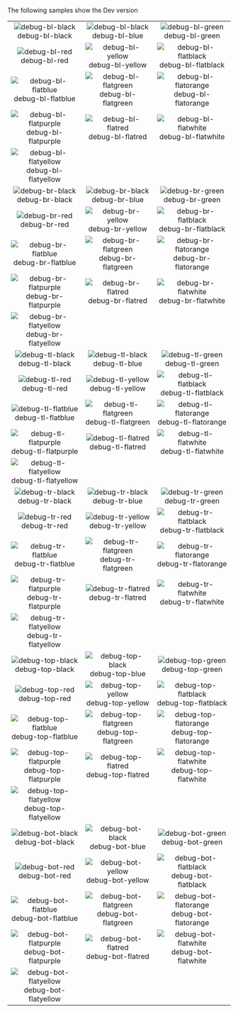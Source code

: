 The following samples show the Dev version

| | | |
|:-:|:-:|:-:|
| ![debug-bl-black][debug-bl-black] debug-bl-black | ![debug-bl-black][debug-bl-blue] debug-bl-blue | ![debug-bl-green][debug-bl-green] debug-bl-green |
| ![debug-bl-red][debug-bl-red] debug-bl-red | ![debug-bl-yellow][debug-bl-yellow] debug-bl-yellow | ![debug-bl-flatblack][debug-bl-flatblack] debug-bl-flatblack |
| ![debug-bl-flatblue][debug-bl-flatblue] debug-bl-flatblue | ![debug-bl-flatgreen][debug-bl-flatgreen] debug-bl-flatgreen | ![debug-bl-flatorange][debug-bl-flatorange] debug-bl-flatorange |
| ![debug-bl-flatpurple][debug-bl-flatpurple] debug-bl-flatpurple | ![debug-bl-flatred][debug-bl-flatred] debug-bl-flatred | ![debug-bl-flatwhite][debug-bl-flatwhite] debug-bl-flatwhite |
| ![debug-bl-flatyellow][debug-bl-flatyellow] debug-bl-flatyellow | | |
| ![debug-br-black][debug-br-black] debug-br-black | ![debug-br-black][debug-br-blue] debug-br-blue | ![debug-br-green][debug-br-green] debug-br-green |
| ![debug-br-red][debug-br-red] debug-br-red | ![debug-br-yellow][debug-br-yellow] debug-br-yellow | ![debug-br-flatblack][debug-br-flatblack] debug-br-flatblack |
| ![debug-br-flatblue][debug-br-flatblue] debug-br-flatblue | ![debug-br-flatgreen][debug-br-flatgreen] debug-br-flatgreen | ![debug-br-flatorange][debug-br-flatorange] debug-br-flatorange |
| ![debug-br-flatpurple][debug-br-flatpurple] debug-br-flatpurple | ![debug-br-flatred][debug-br-flatred] debug-br-flatred | ![debug-br-flatwhite][debug-br-flatwhite] debug-br-flatwhite |
| ![debug-br-flatyellow][debug-br-flatyellow] debug-br-flatyellow | | |
| ![debug-tl-black][debug-tl-black] debug-tl-black | ![debug-tl-black][debug-tl-blue] debug-tl-blue | ![debug-tl-green][debug-tl-green] debug-tl-green |
| ![debug-tl-red][debug-tl-red] debug-tl-red | ![debug-tl-yellow][debug-tl-yellow] debug-tl-yellow | ![debug-tl-flatblack][debug-tl-flatblack] debug-tl-flatblack |
| ![debug-tl-flatblue][debug-tl-flatblue] debug-tl-flatblue | ![debug-tl-flatgreen][debug-tl-flatgreen] debug-tl-flatgreen | ![debug-tl-flatorange][debug-tl-flatorange] debug-tl-flatorange |
| ![debug-tl-flatpurple][debug-tl-flatpurple] debug-tl-flatpurple | ![debug-tl-flatred][debug-tl-flatred] debug-tl-flatred | ![debug-tl-flatwhite][debug-tl-flatwhite] debug-tl-flatwhite |
| ![debug-tl-flatyellow][debug-tl-flatyellow] debug-tl-flatyellow | | |
| ![debug-tr-black][debug-tr-black] debug-tr-black | ![debug-tr-black][debug-tr-blue] debug-tr-blue | ![debug-tr-green][debug-tr-green] debug-tr-green |
| ![debug-tr-red][debug-tr-red] debug-tr-red | ![debug-tr-yellow][debug-tr-yellow] debug-tr-yellow | ![debug-tr-flatblack][debug-tr-flatblack] debug-tr-flatblack |
| ![debug-tr-flatblue][debug-tr-flatblue] debug-tr-flatblue | ![debug-tr-flatgreen][debug-tr-flatgreen] debug-tr-flatgreen | ![debug-tr-flatorange][debug-tr-flatorange] debug-tr-flatorange |
| ![debug-tr-flatpurple][debug-tr-flatpurple] debug-tr-flatpurple | ![debug-tr-flatred][debug-tr-flatred] debug-tr-flatred | ![debug-tr-flatwhite][debug-tr-flatwhite] debug-tr-flatwhite |
| ![debug-tr-flatyellow][debug-tr-flatyellow] debug-tr-flatyellow | | |
| ![debug-top-black][debug-top-black] debug-top-black | ![debug-top-black][debug-top-blue] debug-top-blue | ![debug-top-green][debug-top-green] debug-top-green |
| ![debug-top-red][debug-top-red] debug-top-red | ![debug-top-yellow][debug-top-yellow] debug-top-yellow | ![debug-top-flatblack][debug-top-flatblack] debug-top-flatblack |
| ![debug-top-flatblue][debug-top-flatblue] debug-top-flatblue | ![debug-top-flatgreen][debug-top-flatgreen] debug-top-flatgreen | ![debug-top-flatorange][debug-top-flatorange] debug-top-flatorange |
| ![debug-top-flatpurple][debug-top-flatpurple] debug-top-flatpurple | ![debug-top-flatred][debug-top-flatred] debug-top-flatred | ![debug-top-flatwhite][debug-top-flatwhite] debug-top-flatwhite |
| ![debug-top-flatyellow][debug-top-flatyellow] debug-top-flatyellow | | |
| ![debug-bot-black][debug-bot-black] debug-bot-black | ![debug-bot-black][debug-bot-blue] debug-bot-blue | ![debug-bot-green][debug-bot-green] debug-bot-green |
| ![debug-bot-red][debug-bot-red] debug-bot-red | ![debug-bot-yellow][debug-bot-yellow] debug-bot-yellow | ![debug-bot-flatblack][debug-bot-flatblack] debug-bot-flatblack |
| ![debug-bot-flatblue][debug-bot-flatblue] debug-bot-flatblue | ![debug-bot-flatgreen][debug-bot-flatgreen] debug-bot-flatgreen | ![debug-bot-flatorange][debug-bot-flatorange] debug-bot-flatorange |
| ![debug-bot-flatpurple][debug-bot-flatpurple] debug-bot-flatpurple | ![debug-bot-flatred][debug-bot-flatred] debug-bot-flatred | ![debug-bot-flatwhite][debug-bot-flatwhite] debug-bot-flatwhite |
| ![debug-bot-flatyellow][debug-bot-flatyellow] debug-bot-flatyellow | | |


[debug-bot-black]: https://github.com/dansiegel/Mobile.BuildTools/blob/master/assests/debug-bot-black.png?raw=1
[debug-bot-blue]: https://github.com/dansiegel/Mobile.BuildTools/blob/master/assests/debug-bot-blue.png?raw=1
[debug-bot-flatblack]: https://github.com/dansiegel/Mobile.BuildTools/blob/master/assests/debug-bot-flatblack.png?raw=1
[debug-bot-flatblue]: https://github.com/dansiegel/Mobile.BuildTools/blob/master/assests/debug-bot-flatblue.png?raw=1
[debug-bot-flatgreen]: https://github.com/dansiegel/Mobile.BuildTools/blob/master/assests/debug-bot-flatgreen.png?raw=1
[debug-bot-flatblack]: https://github.com/dansiegel/Mobile.BuildTools/blob/master/assests/debug-bot-flatblack.png?raw=1
[debug-bot-flatorange]: https://github.com/dansiegel/Mobile.BuildTools/blob/master/assests/debug-bot-flatorange.png?raw=1
[debug-bot-flatpurple]: https://github.com/dansiegel/Mobile.BuildTools/blob/master/assests/debug-bot-flatpurple.png?raw=1
[debug-bot-flatred]: https://github.com/dansiegel/Mobile.BuildTools/blob/master/assests/debug-bot-flatred.png?raw=1
[debug-bot-flatwhite]: https://github.com/dansiegel/Mobile.BuildTools/blob/master/assests/debug-bot-flatwhite.png?raw=1
[debug-bot-flatyellow]: https://github.com/dansiegel/Mobile.BuildTools/blob/master/assests/debug-bot-flatyellow.png?raw=1
[debug-bot-green]: https://github.com/dansiegel/Mobile.BuildTools/blob/master/assests/debug-bot-green.png?raw=1
[debug-bot-red]: https://github.com/dansiegel/Mobile.BuildTools/blob/master/assests/debug-bot-red.png?raw=1
[debug-bot-yellow]: https://github.com/dansiegel/Mobile.BuildTools/blob/master/assests/debug-bot-yellow.png?raw=1

[debug-top-black]: https://github.com/dansiegel/Mobile.BuildTools/blob/master/assests/debug-top-black.png?raw=1
[debug-top-blue]: https://github.com/dansiegel/Mobile.BuildTools/blob/master/assests/debug-top-blue.png?raw=1
[debug-top-flatblack]: https://github.com/dansiegel/Mobile.BuildTools/blob/master/assests/debug-top-flatblack.png?raw=1
[debug-top-flatblue]: https://github.com/dansiegel/Mobile.BuildTools/blob/master/assests/debug-top-flatblue.png?raw=1
[debug-top-flatgreen]: https://github.com/dansiegel/Mobile.BuildTools/blob/master/assests/debug-top-flatgreen.png?raw=1
[debug-top-flatblack]: https://github.com/dansiegel/Mobile.BuildTools/blob/master/assests/debug-top-flatblack.png?raw=1
[debug-top-flatorange]: https://github.com/dansiegel/Mobile.BuildTools/blob/master/assests/debug-top-flatorange.png?raw=1
[debug-top-flatpurple]: https://github.com/dansiegel/Mobile.BuildTools/blob/master/assests/debug-top-flatpurple.png?raw=1
[debug-top-flatred]: https://github.com/dansiegel/Mobile.BuildTools/blob/master/assests/debug-top-flatred.png?raw=1
[debug-top-flatwhite]: https://github.com/dansiegel/Mobile.BuildTools/blob/master/assests/debug-top-flatwhite.png?raw=1
[debug-top-flatyellow]: https://github.com/dansiegel/Mobile.BuildTools/blob/master/assests/debug-top-flatyellow.png?raw=1
[debug-top-green]: https://github.com/dansiegel/Mobile.BuildTools/blob/master/assests/debug-top-green.png?raw=1
[debug-top-red]: https://github.com/dansiegel/Mobile.BuildTools/blob/master/assests/debug-top-red.png?raw=1
[debug-top-yellow]: https://github.com/dansiegel/Mobile.BuildTools/blob/master/assests/debug-top-yellow.png?raw=1

[debug-tr-black]: https://github.com/dansiegel/Mobile.BuildTools/blob/master/assests/debug-tr-black.png?raw=1
[debug-tr-blue]: https://github.com/dansiegel/Mobile.BuildTools/blob/master/assests/debug-tr-blue.png?raw=1
[debug-tr-flatblack]: https://github.com/dansiegel/Mobile.BuildTools/blob/master/assests/debug-tr-flatblack.png?raw=1
[debug-tr-flatblue]: https://github.com/dansiegel/Mobile.BuildTools/blob/master/assests/debug-tr-flatblue.png?raw=1
[debug-tr-flatgreen]: https://github.com/dansiegel/Mobile.BuildTools/blob/master/assests/debug-tr-flatgreen.png?raw=1
[debug-tr-flatblack]: https://github.com/dansiegel/Mobile.BuildTools/blob/master/assests/debug-tr-flatblack.png?raw=1
[debug-tr-flatorange]: https://github.com/dansiegel/Mobile.BuildTools/blob/master/assests/debug-tr-flatorange.png?raw=1
[debug-tr-flatpurple]: https://github.com/dansiegel/Mobile.BuildTools/blob/master/assests/debug-tr-flatpurple.png?raw=1
[debug-tr-flatred]: https://github.com/dansiegel/Mobile.BuildTools/blob/master/assests/debug-tr-flatred.png?raw=1
[debug-tr-flatwhite]: https://github.com/dansiegel/Mobile.BuildTools/blob/master/assests/debug-tr-flatwhite.png?raw=1
[debug-tr-flatyellow]: https://github.com/dansiegel/Mobile.BuildTools/blob/master/assests/debug-tr-flatyellow.png?raw=1
[debug-tr-green]: https://github.com/dansiegel/Mobile.BuildTools/blob/master/assests/debug-tr-green.png?raw=1
[debug-tr-red]: https://github.com/dansiegel/Mobile.BuildTools/blob/master/assests/debug-tr-red.png?raw=1
[debug-tr-yellow]: https://github.com/dansiegel/Mobile.BuildTools/blob/master/assests/debug-tr-yellow.png?raw=1

[debug-tl-black]: https://github.com/dansiegel/Mobile.BuildTools/blob/master/assests/debug-tl-black.png?raw=1
[debug-tl-blue]: https://github.com/dansiegel/Mobile.BuildTools/blob/master/assests/debug-tl-blue.png?raw=1
[debug-tl-flatblack]: https://github.com/dansiegel/Mobile.BuildTools/blob/master/assests/debug-tl-flatblack.png?raw=1
[debug-tl-flatblue]: https://github.com/dansiegel/Mobile.BuildTools/blob/master/assests/debug-tl-flatblue.png?raw=1
[debug-tl-flatgreen]: https://github.com/dansiegel/Mobile.BuildTools/blob/master/assests/debug-tl-flatgreen.png?raw=1
[debug-tl-flatblack]: https://github.com/dansiegel/Mobile.BuildTools/blob/master/assests/debug-tl-flatblack.png?raw=1
[debug-tl-flatorange]: https://github.com/dansiegel/Mobile.BuildTools/blob/master/assests/debug-tl-flatorange.png?raw=1
[debug-tl-flatpurple]: https://github.com/dansiegel/Mobile.BuildTools/blob/master/assests/debug-tl-flatpurple.png?raw=1
[debug-tl-flatred]: https://github.com/dansiegel/Mobile.BuildTools/blob/master/assests/debug-tl-flatred.png?raw=1
[debug-tl-flatwhite]: https://github.com/dansiegel/Mobile.BuildTools/blob/master/assests/debug-tl-flatwhite.png?raw=1
[debug-tl-flatyellow]: https://github.com/dansiegel/Mobile.BuildTools/blob/master/assests/debug-tl-flatyellow.png?raw=1
[debug-tl-green]: https://github.com/dansiegel/Mobile.BuildTools/blob/master/assests/debug-tl-green.png?raw=1
[debug-tl-red]: https://github.com/dansiegel/Mobile.BuildTools/blob/master/assests/debug-tl-red.png?raw=1
[debug-tl-yellow]: https://github.com/dansiegel/Mobile.BuildTools/blob/master/assests/debug-tl-yellow.png?raw=1

[debug-br-black]: https://github.com/dansiegel/Mobile.BuildTools/blob/master/assests/debug-br-black.png?raw=1
[debug-br-blue]: https://github.com/dansiegel/Mobile.BuildTools/blob/master/assests/debug-br-blue.png?raw=1
[debug-br-flatblack]: https://github.com/dansiegel/Mobile.BuildTools/blob/master/assests/debug-br-flatblack.png?raw=1
[debug-br-flatblue]: https://github.com/dansiegel/Mobile.BuildTools/blob/master/assests/debug-br-flatblue.png?raw=1
[debug-br-flatgreen]: https://github.com/dansiegel/Mobile.BuildTools/blob/master/assests/debug-br-flatgreen.png?raw=1
[debug-br-flatblack]: https://github.com/dansiegel/Mobile.BuildTools/blob/master/assests/debug-br-flatblack.png?raw=1
[debug-br-flatorange]: https://github.com/dansiegel/Mobile.BuildTools/blob/master/assests/debug-br-flatorange.png?raw=1
[debug-br-flatpurple]: https://github.com/dansiegel/Mobile.BuildTools/blob/master/assests/debug-br-flatpurple.png?raw=1
[debug-br-flatred]: https://github.com/dansiegel/Mobile.BuildTools/blob/master/assests/debug-br-flatred.png?raw=1
[debug-br-flatwhite]: https://github.com/dansiegel/Mobile.BuildTools/blob/master/assests/debug-br-flatwhite.png?raw=1
[debug-br-flatyellow]: https://github.com/dansiegel/Mobile.BuildTools/blob/master/assests/debug-br-flatyellow.png?raw=1
[debug-br-green]: https://github.com/dansiegel/Mobile.BuildTools/blob/master/assests/debug-br-green.png?raw=1
[debug-br-red]: https://github.com/dansiegel/Mobile.BuildTools/blob/master/assests/debug-br-red.png?raw=1
[debug-br-yellow]: https://github.com/dansiegel/Mobile.BuildTools/blob/master/assests/debug-br-yellow.png?raw=1

[debug-bl-black]: https://github.com/dansiegel/Mobile.BuildTools/blob/master/assests/debug-bl-black.png?raw=1
[debug-bl-blue]: https://github.com/dansiegel/Mobile.BuildTools/blob/master/assests/debug-bl-blue.png?raw=1
[debug-bl-flatblack]: https://github.com/dansiegel/Mobile.BuildTools/blob/master/assests/debug-bl-flatblack.png?raw=1
[debug-bl-flatblue]: https://github.com/dansiegel/Mobile.BuildTools/blob/master/assests/debug-bl-flatblue.png?raw=1
[debug-bl-flatgreen]: https://github.com/dansiegel/Mobile.BuildTools/blob/master/assests/debug-bl-flatgreen.png?raw=1
[debug-bl-flatblack]: https://github.com/dansiegel/Mobile.BuildTools/blob/master/assests/debug-bl-flatblack.png?raw=1
[debug-bl-flatorange]: https://github.com/dansiegel/Mobile.BuildTools/blob/master/assests/debug-bl-flatorange.png?raw=1
[debug-bl-flatpurple]: https://github.com/dansiegel/Mobile.BuildTools/blob/master/assests/debug-bl-flatpurple.png?raw=1
[debug-bl-flatred]: https://github.com/dansiegel/Mobile.BuildTools/blob/master/assests/debug-bl-flatred.png?raw=1
[debug-bl-flatwhite]: https://github.com/dansiegel/Mobile.BuildTools/blob/master/assests/debug-bl-flatwhite.png?raw=1
[debug-bl-flatyellow]: https://github.com/dansiegel/Mobile.BuildTools/blob/master/assests/debug-bl-flatyellow.png?raw=1
[debug-bl-green]: https://github.com/dansiegel/Mobile.BuildTools/blob/master/assests/debug-bl-green.png?raw=1
[debug-bl-red]: https://github.com/dansiegel/Mobile.BuildTools/blob/master/assests/debug-bl-red.png?raw=1
[debug-bl-yellow]: https://github.com/dansiegel/Mobile.BuildTools/blob/master/assests/debug-bl-yellow.png?raw=1
